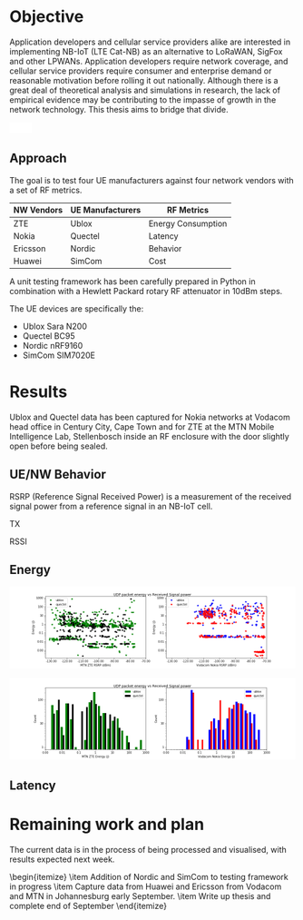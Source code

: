 # Objective

Application developers and cellular service providers alike are interested in implementing NB-IoT (LTE Cat-NB) as an alternative to LoRaWAN, SigFox and other LPWANs. Application developers require network coverage, and cellular service providers require consumer and enterprise demand or reasonable motivation before rolling it out nationally. Although there is a great deal of theoretical analysis and simulations in research, the lack of empirical evidence may be contributing to the impasse of growth in the network technology. This thesis aims to bridge that divide.

![whitespace](../images/whitespace.png)

## Approach

The goal is to test four UE manufacturers against four network vendors with a set of RF metrics.

| NW Vendors | UE Manufacturers | RF Metrics         |
| ---------- | ---------------- | ------------------ |
| ZTE        | Ublox            | Energy Consumption |
| Nokia      | Quectel          | Latency            |
| Ericsson   | Nordic           | Behavior           |
| Huawei     | SimCom           | Cost               |

A unit testing framework has been carefully prepared in Python in combination with a Hewlett Packard rotary RF attenuator in 10dBm steps.

The UE devices are specifically the:
   * Ublox Sara N200
* Quectel BC95
* Nordic nRF9160
* SimCom SIM7020E

# Results

Ublox and Quectel data has been captured for Nokia networks at Vodacom head office in Century City, Cape Town and for ZTE at the MTN Mobile Intelligence Lab, Stellenbosch inside an RF enclosure with the door slightly open before being sealed.

## UE/NW Behavior

RSRP (Reference Signal Received Power) is a measurement of the received signal power from a reference signal in an NB-IoT cell.

TX

RSSI

## Energy

![Packet energy plotted against received signal power of the primary cell tower. Due to the large variation, there is no clear correlation between energy and RSRP](../../code/tests/img/Vodacom_vs_MTN_ZTE_Nokia_Ublox_Quectel_log__UDP_packet_energy_vs_Received_Signal_power.png)

<!--![Vodacom_vs_MTN_ZTE_Nokia_Ublox_Quectel_log__UDP_packet_energy_vs_Received_Signal_power](../../code/tests/img/Vodacom_vs_MTN_ZTE_Nokia_Ublox_Quectel_log__UDP_packet_energy_vs_Received_Signal_power.png)-->

<!--\begin{figure}[h!]
  \caption{Packet energy plotted against received signal power of the primary cell tower. Due to the large variation, there is no clear correlation between energy and RSRP}
  \includegraphics[width=1.0\textwidth]{../../code/tests/img/Vodacom_vs_MTN_ZTE_Nokia_Ublox_Quectel_log__UDP_packet_energy_vs_Received_Signal_power.pdf}
\end{figure}-->

![Packet energy histogram of the primary cell tower. MTN has a majority latency under 10 seconds, whilst Vodacom is between 10 and 100 seconds](../../code/tests/img/Vodacom_vs_MTN_ZTE_Nokia_Ublox_Quectel_log__hist_UDP_packet_energy_vs_Received_Signal_power.png)

<!--![Vodacom_vs_MTN_ZTE_Nokia_Ublox_Quectel_log__hist_UDP_packet_energy_vs_Received_Signal_power](../../code/tests/img/Vodacom_vs_MTN_ZTE_Nokia_Ublox_Quectel_log__hist_UDP_packet_energy_vs_Received_Signal_power.png)-->

<!--\begin{figure}[h!]
  \caption{Packet energy histogram of the primary cell tower. MTN has a majority latency under 10 seconds, whilst Vodacom is between 10 and 100 seconds}
  \includegraphics[width=1.0\textwidth]{../../code/tests/img/Vodacom_vs_MTN_ZTE_Nokia_Ublox_Quectel_log__hist_UDP_packet_energy_vs_Received_Signal_power.pdf}
\end{figure}-->

## Latency



<!--![MTN (green, black) vs Vodacom (blue, red) Latency test](vodacom_vs_mtn_zte_nokia_ublox_quectel_UDP_packet_latency_vs_Received_Signal_power.png)-->

<!--![MTN (green, black) vs Vodacom (blue, red) Energy test](C:\GIT\masters\code\tests\img\vodacom_vs_mtn_energy.png)-->



# Remaining work and plan

The current data is in the process of being processed and visualised, with results expected next week.

\begin{itemize}
    \item Addition of Nordic and SimCom to testing framework in progress
    \item Capture data from Huawei and Ericsson from Vodacom and MTN in Johannesburg early September.
    \item Write up thesis and complete end of September
\end{itemize}